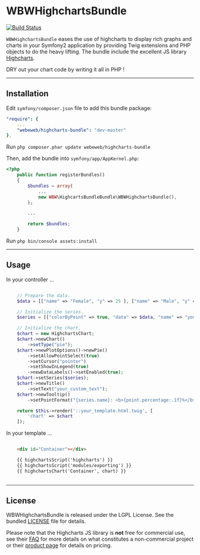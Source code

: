 WBWHighchartsBundle
====================

[![Build Status](https://travis-ci.org/webeweb/WBWHighchartsBundle.svg?branch=master)](https://travis-ci.org/webeweb/WBWHighchartsBundle)

`WBWHighchartsBundle` eases the use of highcharts to display rich graphs and charts in your Symfony2 application by providing Twig extensions and PHP objects to do the heavy lifting. The bundle include the excellent JS library [Highcharts](https://www.highcharts.com).

DRY out your chart code by writing it all in PHP !

---

## Installation

Edit `symfony/composer.json` file to add this bundle package:

```yml
"require": {
    ...
    "webeweb/highcharts-bundle": "dev-master"
},
```

Run `php composer.phar update webeweb/highcharts-bundle`

Then, add the bundle into `symfony/app/AppKernel.php`:

```php
<?php
    public function registerBundles()
    {
        $bundles = array(
            ...
            new WBW\HighcartsBundleBundle\WBWHighchartsBundle(),
        );

        ...

        return $bundles;
    }
```

Run `php bin/console assets:install`

---

## Usage

In your controller ...

```php

	// Prepare the data.
	$data = [["name" => "Female", "y" => 25 ], ["name" => "Male", "y" => 25], ["name" => "Unknown", "y" => 50]];

	// Initialize the series.
	$series = [["colorByPoint" => true, "data" => $data, "name" => "your_custom_name"]];

	// Initialize the chart.
	$chart = new HighchartsChart;
	$chart->newChart()
		->setType("pie");
	$chart->newPlotOptions()->newPie()
		->setAllowPointSelect(true)
		->setCursor("pointer")
		->setShowInLegend(true)
		->newDataLabels()->setEnabled(true);
	$chart->setSeries($series);
	$chart->newTitle()
		->setText("your_custom_text");
	$chart->newTooltip()
		->setPointFormat("{series.name}: <b>{point.percentage:.1f}%</b>");

	return $this->render('::your_template.html.twig', [
		'chart' => $chart
	]);

```

In your template ...

```html

	<div id="Container"></div>

	{{ highchartsScript('highcharts') }}
	{{ highchartsScript('modules/exporting') }}
	{{ highchartsChart('Container', chart) }}
	
```

---

## License

WBWHighchartsBundle is released under the LGPL License. See the bundled [LICENSE](LICENSE) file for details.

Please note that the Highcharts JS library is **not** free for commercial use, see their
[FAQ](http://shop.highsoft.com/faq) for more details on what constitutes a non-commercial project or their
[product page](http://shop.highsoft.com/highcharts.html) for details on pricing.
